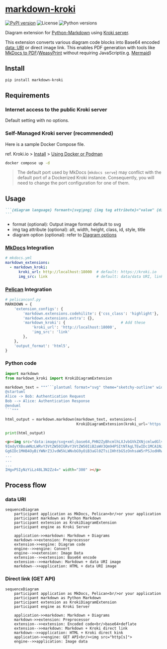 # [markdown-kroki](https://hkato.github.io/markdown-kroki/)

[![PyPI version](https://img.shields.io/pypi/v/markdown-kroki)](https://pypi.org/project/markdown-kroki/)
![License](https://img.shields.io/pypi/l/markdown-kroki)
![Python versions](https://img.shields.io/pypi/pyversions/markdown-kroki)

Diagram extension for [Python-Markdown][python-markdown] using [Kroki server][kuroki].

This extension converts various diagram code blocks into Base64 encoded [data: URI][data-uri] or direct image link.
This enables PDF generation with tools like [MkDocs to PDF][mkdocs-to-pdf]/[WeasyPrint][wasyprint]
without requiring JavaScript(e.g. [Mermaid][mermaid])

## Install

```sh
pip install markdown-kroki
```

## Requirements

### Internet access to the public Kroki server

Default setting with no options.

### Self-Managed Kroki server (recommended)

Here is a sample Docker Compose file.

ref. Kroki.io > [Install](https://kroki.io/#install) > [Using Docker or Podman](https://docs.kroki.io/kroki/setup/use-docker-or-podman/)

```sh
docker compose up -d
```

> The default port used by MkDocs (`mkdocs serve`) may conflict with the default
> port of a Dockerized Kroki instance.
> Consequently, you will need to change the port configuration for one of them.

## Usage

````md
```{diagram language} formant=[svg|png] {img tag attribute}="value" {diagram option}="value"
```
````

- format (optional): Output image format default to svg
- img tag attribute (optional): alt, width, height, class, id, style, title
- diagram option (optional): refer to [Diagram options](https://docs.kroki.io/kroki/setup/diagram-options/)

### [MkDocs][mkdocs] Integration

```yaml
# mkdocs.yml
markdown_extensions:
  - markdown_kroki:
      kroki_url: http://localhost:18000  # default: https://kroki.io
      img_src: link                      # default: data/data URI, link/direct link
```

### [Pelican][pelican] Integration

```py
# pelicanconf.py
MARKDOWN = {
    'extension_configs': {
        'markdown.extensions.codehilite': {'css_class': 'highlight'},
        'markdown.extensions.extra': {},
        'markdown_kroki': {                         # Add these
            'kroki_url': 'http://localhost:18000',
            'img_src': 'link'
        },
    },
    'output_format': 'html5',
}
```

### Python code

````python
import markdown
from markdown_kroki import KrokiDiagramExtension

markdown_text = """```plantuml format="svg" theme="sketchy-outline" width="300"
@startuml
Alice -> Bob: Authentication Request
Bob --> Alice: Authentication Response
@enduml
```"""

html_output = markdown.markdown(markdown_text, extensions=[
                                KrokiDiagramExtension(kroki_url='https://kroki.io')])

print(html_output)
````

```html
<p><img src="data:image/svg+xml;base64,PHN2ZyBhcmlhLXJvbGVkZXNjcmlwdGlvbj0ic2VxdWVuY2UiIHJvbGU
9ImdyYXBoaWNzLWRvY3VtZW50IGRvY3VtZW50IiB2aWV3Qm94PSItNTAgLTEwIDc1MCA1NzQiIHN0eWxlPSJtYXgtd2lkd
Gg6IDc1MHB4OyBiYWNrZ3JvdW5kLWNvbG9yOiB3aGl0ZTsiIHhtbG5zOnhsaW5rPSJodHRwOi8vd3d3LnczLm9yZy8xOTk
...
...
...
IHgxPSIyNzYiLz48L3N2Zz4=" width="300" ></p>
```

## Process flow

### data URI

```mermaid
sequenceDiagram
    participant application as MkDocs, Pelican<br/>or your application
    participant markdown as Python Markdown
    participant extension as KrokiDiagramExtension
    participant engine as Kroki Server

    application->>markdown: Markdown + Diagrams
    markdown->>extension: Preprocessor
    extension->>engine: Diagram code
    engine-->>engine: Convert
    engine-->>extension: Image Data
    extension-->>extension: Base64 encode
    extension-->>markdown: Markdown + data URI image
    markdown-->>application: HTML + data URI image
```

### Direct link (GET API)

```mermaid
sequenceDiagram
    participant application as MkDocs, Pelican<br/>or your application
    participant markdown as Python Markdown
    participant extension as KrokiDiagramExtension
    participant engine as Kroki Server

    application->>markdown: Markdown + Diagrams
    markdown->>extension: Preprocessor
    extension-->>extension: Encoded code<br/>base64+deflate
    extension-->>markdown: Markdown + Kroki direct link
    markdown-->>application: HTML + Kroki direct kink
    application->>engine: GET API<br/><img src="http[s]">
    engine-->>application: Image data
```

<!-- Links -->

[python-markdown]: https://python-markdown.github.io/
[kuroki]: https://kroki.io/
[data-uri]: https://developer.mozilla.org/en-US/docs/Web/URI/Reference/Schemes/data
[mkdocs-to-pdf]: https://mkdocs-to-pdf.readthedocs.io/
[wasyprint]: https://weasyprint.org/
[mermaid]: https://mermaid.js.org/
[mkdocs]: https://www.mkdocs.org/
[pelican]: https://getpelican.com/
